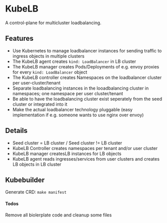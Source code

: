 # KubeLB

A control-plane for multicluster loadbalancing.

## Features

- Use Kubernetes to manage loadbalancer instances for sending traffic to ingress objects in multiple clusters
- The KubeLB agent creates `kind: LoadBalancer` in LB cluster
- The KubeLB manager creates Pods/Deployments of e.g. envoy proxies for every `kind: LoadBalancer` object
- The KubeLB controller creates Namespaces on the loadbalancer cluster per user-cluster/tenant
- Separate loadbalancing instances in the looadbalancing cluster in namespaces; one namespace per user cluster/tenant
- Be able to have the loadbalancing cluster exist seperately from the seed cluster or integrated into it
- Make the actual loadbalancer technology pluggable (easy implementation if e.g. someone wants to use nginx over envoy)

## Details

- Seed cluster = LB cluster / Seed cluster != LB cluster
- KubeLB Controller creates namespaces per tenant and/or user cluster
- KubeLB manager createsLB instances for LB objects
- KubeLB agent reads ingresses/services from user clusters and creates LB objects in LB cluster


## Kubebuilder 

Generate CRD: `make manifest`

#### Todos

Remove all biolerplate code and cleanup some files